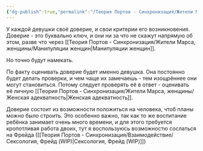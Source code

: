 ```yaml
---
{"dg-publish":true,"permalink":"/Теория Портов - Синхронизация/Жители Марса, женщины/Как возникает доверие/"}
---
```


У каждой девушки своё доверие, и свои критерии его возникновения. Доверие - это буквально ключ, и они ни за что не скажут напрямую об этом, разве что через [[Теория Портов - Синхронизация/Жители Марса, женщины/Манипуляции женщин\|Манипуляции женщин]].

Но точно будут намекать.

По факту оценивать доверие будет именно девушка. Она постоянно будет делать проверки, и чем чаще их замечаешь - тем изощрённее они могут становиться. Потому следует проверять её в ответ - оценивать её личную [[Теория Портов - Синхронизация/Жители Марса, женщины/Женская адекватность\|Женская адекватность]].

Доверие состоит из возможности положиться на человека, чтоб планы можно было строить.
Это особенно важно, так как то же воспитание ребёнка занимает очень много времени, и для этого требуется кропотливая работа двоих, тут я воспользуюсь возможностю сослаться на Фрейда ([[Теория Портов - Синхронизация/Взаимодействие/Сексология, Фрейд (WIP)\|Сексология, Фрейд (WIP)]])